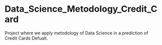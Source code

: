 # Data_Science_Metodology_Credit_Card
Project where we apply metodology of Data Science in a prediction of Credit Cards Defualt.

